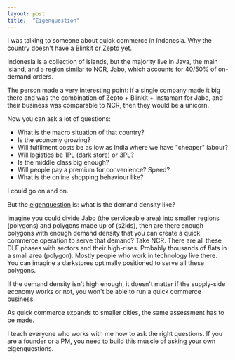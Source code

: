 ```yaml
---
layout: post
title:  "Eigenquestion"
---
```


I was talking to someone about quick commerce in Indonesia. Why the country doesn't have a Blinkit or Zepto yet.

Indonesia is a collection of islands, but the majority live in Java, the main island, and a region similar to NCR, Jabo, which accounts for 40/50% of on-demand orders.

The person made a very interesting point: if a single company made it big there and was the combination of Zepto + Blinkit + Instamart for Jabo, and their business was comparable to NCR, then they would be a unicorn.

Now you can ask a lot of questions:
 - What is the macro situation of that country?
 - Is the economy growing?
 - Will fulfilment costs be as low as India where we have "cheaper" labour?
 - Will logistics be 1PL (dark store) or 3PL?
 - Is the middle class big enough?
 - Will people pay a premium for convenience? Speed?
 - What is the online shopping behaviour like?

I could go on and on.

But the [eigenquestion](https://coda.io/@shishir/eigenquestions-the-art-of-framing-problems) is: what is the demand density like?

Imagine you could divide Jabo (the serviceable area) into smaller regions (polygons) and polygons made up of (s2ids), then are there enough polygons with enough demand density that you can create a quick commerce operation to serve that demand?
Take NCR. There are all these DLF phases with sectors and their high-rises. Probably thousands of flats in a small area (polygon). Mostly people who work in technology live there. You can imagine a darkstores optimally positioned to serve all these polygons.

If the demand density isn't high enough, it doesn't matter if the supply-side economy works or not, you won't be able to run a quick commerce business.

As quick commerce expands to smaller cities, the same assessment has to be made.

I teach everyone who works with me how to ask the right questions. If you are a founder or a PM, you need to build this muscle of asking your own eigenquestions.
